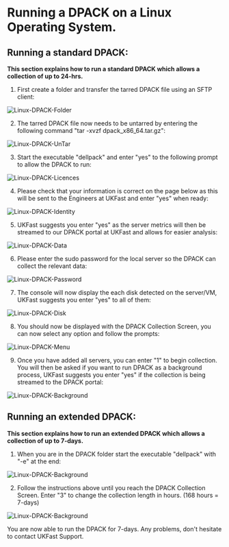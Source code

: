 # Running a DPACK on a Linux Operating System.

## Running a standard DPACK:

**This section explains how to run a standard DPACK which allows a collection of up to 24-hrs.**

1) First create a folder and transfer the tarred DPACK file using an SFTP client:

![Linux-DPACK-Folder](files/Linux/Linux_DPACK_Folder.PNG)

2) The tarred DPACK file now needs to be untarred by entering the following command "tar -xvzf dpack_x86_64.tar.gz":

![Linux-DPACK-UnTar](files/Linux/Linux_DPACK_UnTar.PNG)

3) Start the executable "dellpack" and enter "yes" to the following prompt to allow the DPACK to run:

![Linux-DPACK-Licences](files/Linux/Linux_DPACK_Licences.PNG)

4) Please check that your information is correct on the page below as this will be sent to the Engineers at UKFast and enter "yes" when ready:

![Linux-DPACK-Identity](files/Linux/Linux_DPACK_Identity.PNG)

5) UKFast suggests you enter "yes" as the server metrics will then be streamed to our DPACK portal at UKFast and allows for easier analysis:

![Linux-DPACK-Data](files/Linux/Linux_DPACK_Data_Options.PNG)

6) Please enter the sudo password for the local server so the DPACK can collect the relevant data:

![Linux-DPACK-Password](files/Linux/Linux_DPACK_Password.PNG)

7) The console will now display the each disk detected on the server/VM, UKFast suggests you enter "yes" to all of them:

![Linux-DPACK-Disk](files/Linux/Linux_DPACK_Disk.PNG)

8) You should now be displayed with the DPACK Collection Screen, you can now select any option and follow the prompts:

![Linux-DPACK-Menu](files/Linux/Linux_DPACK_Menu.PNG)

9) Once you have added all servers, you can enter "1" to begin collection. You will then be asked if you want to run DPACK as a background process, UKFast suggests you enter "yes" if the collection is being streamed to the DPACK portal:

![Linux-DPACK-Background](files/Linux/Linux_DPACK_Background.PNG)

## Running an extended DPACK:

**This section explains how to run an extended DPACK which allows a collection of up to 7-days.**

1) When you are in the DPACK folder start the executable "dellpack" with "-e" at the end:

![Linux-DPACK-Background](files/Linux/Linux_Extended/Linux_DPACK_Command.PNG)

2) Follow the instructions above until you reach the DPACK Collection Screen. Enter "3" to change the collection length in hours. (168 hours = 7-days)

![Linux-DPACK-Background](files/Linux/Linux_Extended/Linux_DPACK_Time.PNG)

You are now able to run the DPACK for 7-days. Any problems, don't hesitate to contact UKFast Support.
